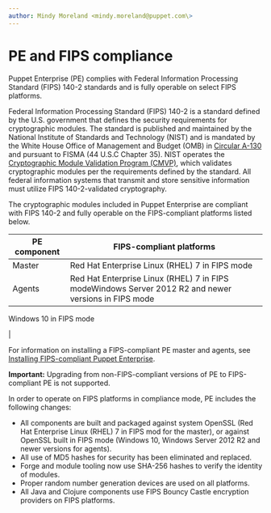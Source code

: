 ```yaml
---
author: Mindy Moreland <mindy.moreland@puppet.com\>
---
```


# PE and FIPS compliance

Puppet Enterprise \(PE\) complies with Federal Information Processing Standard \(FIPS\) 140-2 standards and is fully operable on select FIPS platforms.

Federal Information Processing Standard \(FIPS\) 140-2 is a standard defined by the U.S. government that defines the security requirements for cryptographic modules. The standard is published and maintained by the National Institute of Standards and Technology \(NIST\) and is mandated by the White House Office of Management and Budget \(OMB\) in [Circular A-130](https://www.whitehouse.gov/sites/whitehouse.gov/files/omb/circulars/A130/a130revised.pdf) and pursuant to FISMA \(44 U.S.C Chapter 35\). NIST operates the [Cryptographic Module Validation Program \(CMVP\)](https://csrc.nist.gov/Projects/Cryptographic-Module-Validation-Program), which validates cryptographic modules per the requirements defined by the standard. All federal information systems that transmit and store sensitive information must utilize FIPS 140-2-validated cryptography.

The cryptographic modules included in Puppet Enterprise are compliant with FIPS 140-2 and fully operable on the FIPS-compliant platforms listed below.

|PE component|FIPS-compliant platforms|
|------------|------------------------|
|Master|Red Hat Enterprise Linux \(RHEL\) 7 in FIPS mode|
|Agents|Red Hat Enterprise Linux \(RHEL\) 7 in FIPS modeWindows Server 2012 R2 and newer versions in FIPS mode

Windows 10 in FIPS mode

|

For information on installing a FIPS-compliant PE master and agents, see [Installing FIPS-compliant Puppet Enterprise](installing_fips_pe.md).

**Important:** Upgrading from non-FIPS-compliant versions of PE to FIPS-compliant PE is not supported.

In order to operate on FIPS platforms in compliance mode, PE includes the following changes:

-   All components are built and packaged against system OpenSSL \(Red Hat Enterprise Linux \(RHEL\) 7 in FIPS mod for the master\), or against OpenSSL built in FIPS mode \(Windows 10, Windows Server 2012 R2 and newer versions for agents\).
-   All use of MD5 hashes for security has been eliminated and replaced.
-   Forge and module tooling now use SHA-256 hashes to verify the identity of modules.
-   Proper random number generation devices are used on all platforms.
-   All Java and Clojure components use FIPS Bouncy Castle encryption providers on FIPS platforms.

